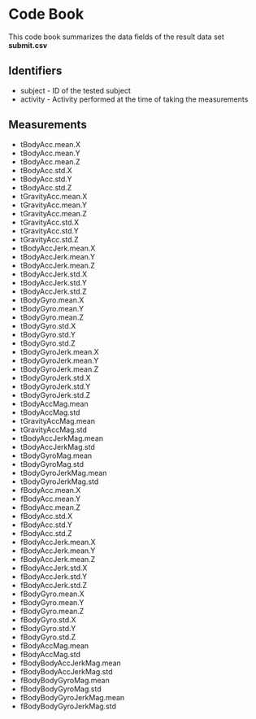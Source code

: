 # Code Book
This code book summarizes the data fields of the result data set **submit.csv** 

## Identifiers
- subject - ID of the tested subject
- activity - Activity performed at the time of taking the measurements

## Measurements
- tBodyAcc.mean.X 
- tBodyAcc.mean.Y 
- tBodyAcc.mean.Z 
- tBodyAcc.std.X 
- tBodyAcc.std.Y 
- tBodyAcc.std.Z 
- tGravityAcc.mean.X 
- tGravityAcc.mean.Y 
- tGravityAcc.mean.Z 
- tGravityAcc.std.X 
- tGravityAcc.std.Y 
- tGravityAcc.std.Z 
- tBodyAccJerk.mean.X 
- tBodyAccJerk.mean.Y 
- tBodyAccJerk.mean.Z 
- tBodyAccJerk.std.X 
- tBodyAccJerk.std.Y 
- tBodyAccJerk.std.Z 
- tBodyGyro.mean.X 
- tBodyGyro.mean.Y 
- tBodyGyro.mean.Z 
- tBodyGyro.std.X 
- tBodyGyro.std.Y 
- tBodyGyro.std.Z 
- tBodyGyroJerk.mean.X 
- tBodyGyroJerk.mean.Y 
- tBodyGyroJerk.mean.Z 
- tBodyGyroJerk.std.X 
- tBodyGyroJerk.std.Y 
- tBodyGyroJerk.std.Z 
- tBodyAccMag.mean 
- tBodyAccMag.std 
- tGravityAccMag.mean 
- tGravityAccMag.std 
- tBodyAccJerkMag.mean 
- tBodyAccJerkMag.std 
- tBodyGyroMag.mean 
- tBodyGyroMag.std 
- tBodyGyroJerkMag.mean 
- tBodyGyroJerkMag.std 
- fBodyAcc.mean.X 
- fBodyAcc.mean.Y 
- fBodyAcc.mean.Z 
- fBodyAcc.std.X 
- fBodyAcc.std.Y 
- fBodyAcc.std.Z 
- fBodyAccJerk.mean.X 
- fBodyAccJerk.mean.Y 
- fBodyAccJerk.mean.Z 
- fBodyAccJerk.std.X 
- fBodyAccJerk.std.Y 
- fBodyAccJerk.std.Z 
- fBodyGyro.mean.X 
- fBodyGyro.mean.Y 
- fBodyGyro.mean.Z 
- fBodyGyro.std.X 
- fBodyGyro.std.Y 
- fBodyGyro.std.Z 
- fBodyAccMag.mean 
- fBodyAccMag.std 
- fBodyBodyAccJerkMag.mean 
- fBodyBodyAccJerkMag.std 
- fBodyBodyGyroMag.mean 
- fBodyBodyGyroMag.std 
- fBodyBodyGyroJerkMag.mean 
- fBodyBodyGyroJerkMag.std